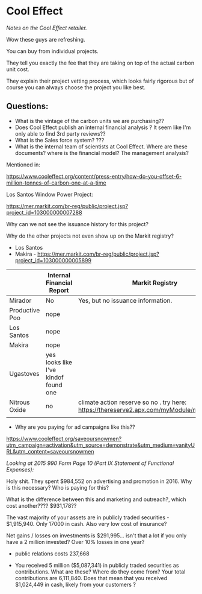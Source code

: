 # Cool Effect

_Notes on the Cool Effect retailer._

Wow these guys are refreshing.

You can buy from individual projects.

They tell you exactly the fee that they are taking on top of the actual carbon unit cost.

They explain their project vetting process, which looks fairly rigorous but of course you can always choose the project you like best.





## Questions:

* What is the vintage of the carbon units we are purchasing??
* Does Cool Effect publish an internal financial analysis ? It seem like I'm only able to find 3rd party reviews??
* What is the Sales force system? ???
* What is the internal team of scientists at Cool Effect. Where are these documents? where is the financial model? The management analysis?



Mentioned in:

https://www.cooleffect.org/content/press-entry/how-do-you-offset-6-million-tonnes-of-carbon-one-at-a-time


Los Santos Window Power Project:

https://mer.markit.com/br-reg/public/project.jsp?project_id=103000000007288

Why can we not see the issuance history for this project?

Why do the other projects not even show up on the Markit registry?

* Los Santos
* Makira - https://mer.markit.com/br-reg/public/project.jsp?project_id=103000000005899



|                | Internal Financial Report |  Markit Registry |   |   |
|----------------|---------------------------|---|---|---|
| Mirador        |                 No          |  Yes, but no issuance information.  |   |   |
| Productive Poo |                 nope          |   |   |   |
| Los Santos     |               nope            |   |   |   |
| Makira         |             nope              |   |   |   |
|      Ugastoves | yes looks like I've kindof found one |   |   |   |
|          Nitrous Oxide      |         no                  | climate action reserve so no . try here: https://thereserve2.apx.com/myModule/rpt/myrpt.asp  |   |   |
|                |                           |   |   |   |


* Why are you paying for ad campaigns like this??

https://www.cooleffect.org/saveoursnowmen?utm_campaign=activation&utm_source=demonstrate&utm_medium=vanityURL&utm_content=saveoursnowmen

_Looking at 2015 990 Form Page 10 (Part IX Statement of Functional Expenses):_ 

Holy shit. They spent $984,552 on advertising and promotion in 2016. Why is this necessary? Who is paying for this?

What is the difference between this and marketing and outreach?, which cost another???? $931,178??

The vast majority of your assets are in publicly traded securities - $1,915,940. Only 17000 in cash. Also very low cost of insurance?

Net gains / losses on investments is $291,995... isn't that a lot if you only have a 2 million invested? Over 10% losses in one year?

* public relations costs 237,668


* You received 5 million ($5,087,341) in publicly traded securities as contributions. What are these? Where do they come from? Your total contributions are 6,111,840. Does that mean that you received $1,024,449 in cash, likely from your customers
? 


